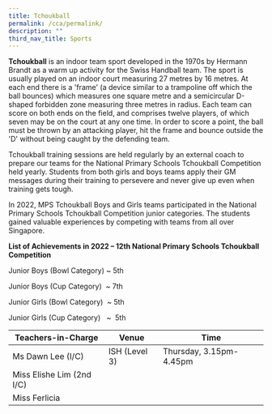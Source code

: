 ```yaml
---
title: Tchoukball
permalink: /cca/permalink/
description: ""
third_nav_title: Sports
---
```

**Tchoukball** is an indoor team sport developed in the 1970s by Hermann Brandt as a warm up activity for the Swiss Handball team. The sport is usually played on an indoor court measuring 27 metres by 16 metres. At each end there is a 'frame' (a device similar to a trampoline off which the ball bounces) which measures one square metre and a semicircular D-shaped forbidden zone measuring three metres in radius. Each team can score on both ends on the field, and comprises twelve players, of which seven may be on the court at any one time. In order to score a point, the ball must be thrown by an attacking player, hit the frame and bounce outside the 'D' without being caught by the defending team.

Tchoukball training sessions are held regularly by an external coach to prepare our teams for the National Primary Schools Tchoukball Competition held yearly. Students from both girls and boys teams apply their GM messages during their training to persevere and never give up even when training gets tough.

In 2022, MPS Tchoukball Boys and Girls teams participated in the National Primary Schools Tchoukball Competition junior categories. The students gained valuable experiences by competing with teams from all over Singapore.

**List of Achievements in 2022 – 12th National Primary Schools Tchoukball Competition**

Junior Boys (Bowl Category) ~ 5th

Junior Boys (Cup Category)  ~ 7th

Junior Girls (Bowl Category)  ~ 5th

Junior Girls (Cup Category)   ~  5th

| Teachers-in-Charge | Venue | Time |
| -------- | -------- | -------- |
| Ms Dawn Lee (I/C)    | ISH (Level 3)    | Thursday, 3.15pm-4.45pm    |
| Miss Elishe Lim (2nd I/C)     |      |      |
| Miss Ferlicia     |     |      |